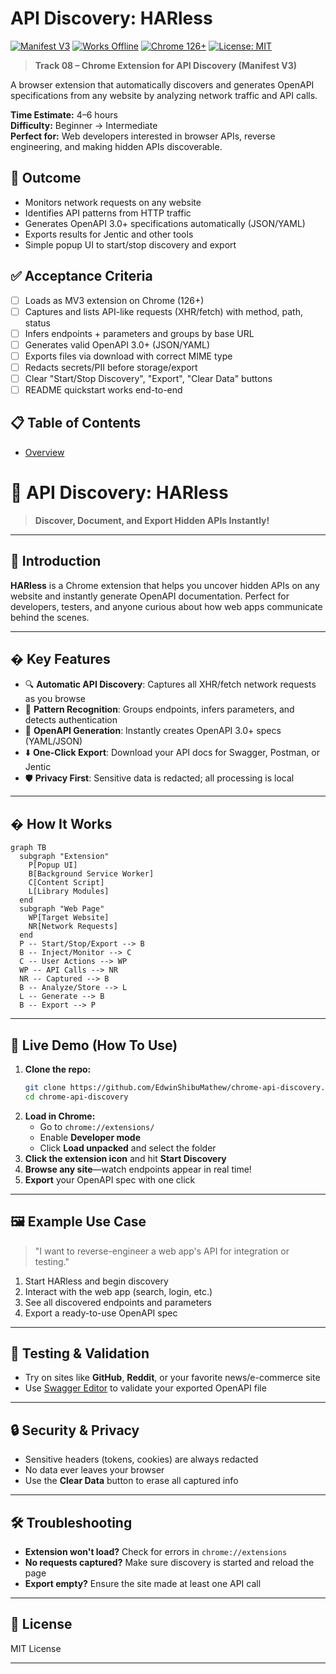 # API Discovery: HARless

[![Manifest V3](https://img.shields.io/badge/Manifest-V3-blue.svg)](https://developer.chrome.com/docs/extensions/mv3/)
[![Works Offline](https://img.shields.io/badge/Works-Offline-green.svg)](https://developer.chrome.com/docs/extensions/mv3/service_workers/)
[![Chrome 126+](https://img.shields.io/badge/Chrome-126+-brightgreen.svg)](https://www.google.com/chrome/)
[![License: MIT](https://img.shields.io/badge/License-MIT-yellow.svg)](https://opensource.org/licenses/MIT)

> **Track 08 – Chrome Extension for API Discovery (Manifest V3)**

A browser extension that automatically discovers and generates OpenAPI specifications from any website by analyzing network traffic and API calls.

**Time Estimate:** 4–6 hours  
**Difficulty:** Beginner → Intermediate  
**Perfect for:** Web developers interested in browser APIs, reverse engineering, and making hidden APIs discoverable.

## 🎯 Outcome

- Monitors network requests on any website
- Identifies API patterns from HTTP traffic
- Generates OpenAPI 3.0+ specifications automatically (JSON/YAML)
- Exports results for Jentic and other tools
- Simple popup UI to start/stop discovery and export

## ✅ Acceptance Criteria

- [ ] Loads as MV3 extension on Chrome (126+)
- [ ] Captures and lists API-like requests (XHR/fetch) with method, path, status
- [ ] Infers endpoints + parameters and groups by base URL
- [ ] Generates valid OpenAPI 3.0+ (JSON/YAML)
- [ ] Exports files via download with correct MIME type
- [ ] Redacts secrets/PII before storage/export
- [ ] Clear "Start/Stop Discovery", "Export", "Clear Data" buttons
- [ ] README quickstart works end-to-end

## 📋 Table of Contents

- [Overview](#overview)

# 🚦 API Discovery: HARless

> **Discover, Document, and Export Hidden APIs Instantly!**

---

## 👋 Introduction

**HARless** is a Chrome extension that helps you uncover hidden APIs on any website and instantly generate OpenAPI documentation. Perfect for developers, testers, and anyone curious about how web apps communicate behind the scenes.

---

## � Key Features

- 🔍 **Automatic API Discovery**: Captures all XHR/fetch network requests as you browse
- 🧠 **Pattern Recognition**: Groups endpoints, infers parameters, and detects authentication
- 📄 **OpenAPI Generation**: Instantly creates OpenAPI 3.0+ specs (YAML/JSON)
- ⬇️ **One-Click Export**: Download your API docs for Swagger, Postman, or Jentic
- 🛡️ **Privacy First**: Sensitive data is redacted; all processing is local

---

## �️ How It Works

```mermaid
graph TB
  subgraph "Extension"
    P[Popup UI]
    B[Background Service Worker]
    C[Content Script]
    L[Library Modules]
  end
  subgraph "Web Page"
    WP[Target Website]
    NR[Network Requests]
  end
  P -- Start/Stop/Export --> B
  B -- Inject/Monitor --> C
  C -- User Actions --> WP
  WP -- API Calls --> NR
  NR -- Captured --> B
  B -- Analyze/Store --> L
  L -- Generate --> B
  B -- Export --> P
```

---

## 🚀 Live Demo (How To Use)

1. **Clone the repo:**
   ```bash
   git clone https://github.com/EdwinShibuMathew/chrome-api-discovery.git
   cd chrome-api-discovery
   ```
2. **Load in Chrome:**
   - Go to `chrome://extensions/`
   - Enable **Developer mode**
   - Click **Load unpacked** and select the folder
3. **Click the extension icon** and hit **Start Discovery**
4. **Browse any site**—watch endpoints appear in real time!
5. **Export** your OpenAPI spec with one click

---

## 🖼️ Example Use Case

> "I want to reverse-engineer a web app's API for integration or testing."

1. Start HARless and begin discovery
2. Interact with the web app (search, login, etc.)
3. See all discovered endpoints and parameters
4. Export a ready-to-use OpenAPI spec

---

## 🧪 Testing & Validation

- Try on sites like **GitHub**, **Reddit**, or your favorite news/e-commerce site
- Use [Swagger Editor](https://editor.swagger.io/) to validate your exported OpenAPI file

---

## 🔒 Security & Privacy

- Sensitive headers (tokens, cookies) are always redacted
- No data ever leaves your browser
- Use the **Clear Data** button to erase all captured info

---

## 🛠️ Troubleshooting

- **Extension won't load?** Check for errors in `chrome://extensions`
- **No requests captured?** Make sure discovery is started and reload the page
- **Export empty?** Ensure the site made at least one API call

---

## 📄 License

MIT License

---
